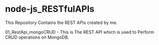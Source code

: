 # node-js_RESTfulAPIs

This Repository Contains the REST APIs created by me.

01_RestApi_mongoCRUD - This is The REST API which is used to Perform CRUD operations on MongoDB.
